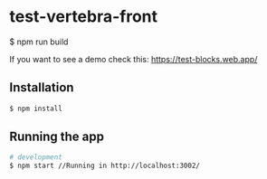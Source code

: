 # test-vertebra-front

$ npm run build

If you want to see a demo check this: https://test-blocks.web.app/ 

## Installation

```bash
$ npm install
```

## Running the app

```bash
# development
$ npm start //Running in http://localhost:3002/
```
